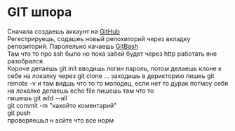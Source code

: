 # GIT шпора
  Сначала создаешь аккаунт на  [GitHub](https://github.com/)  
  Регестрируешь, содашеь новый репохиторий через вкладку репозиторий. Паролельно качаешь [GitBash](https://git-scm.com/downloads)  
  Там что то про ssh было но пока забей будет через http работать яне разобрался.  
  Короче делаешь git init вводишь логин пароль, потом делаешь клоне к себе на локалку через 
git clone ... 
заходишь в дерикторию пишеь git remote -v
и там видшь что то то молодец, если нет то дурак
потмоу себя на локалке делаешь 
echo file пишешь там что то  
  пишешь git add --all  
  git commit -m "какойто коментарий"  
  git push  
  проверяешьл н асйте что все норм